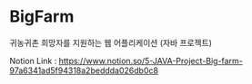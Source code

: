 # BigFarm
귀농귀촌 희망자를 지원하는 웹 어플리케이션 (자바 프로젝트)

Notion Link : <https://www.notion.so/5-JAVA-Project-Big-farm-97a6341ad5f94318a2beddda026db0c8>
